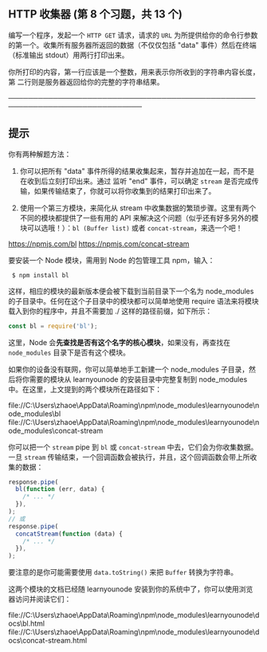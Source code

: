 ## HTTP 收集器 (第 8 个习题，共 13 个)

编写一个程序，发起一个 `HTTP GET` 请求，请求的 `URL`
为所提供给你的命令行参数的第一个。收集所有服务器所返回的数据（不仅仅包括
"data" 事件）然后在终端（标准输出 stdout）用两行打印出来。

你所打印的内容，第一行应该是一个整数，用来表示你所收到的字符串内容长度，第
二行则是服务器返回给你的完整的字符串结果。

─────────────────────────────────────────────────────────────────────────────

## 提示

你有两种解题方法：

1. 你可以把所有 "data"
   事件所得的结果收集起来，暂存并追加在一起，而不是在收到后立刻打印出来。通过
   监听 "end" 事件，可以确定 `stream`
   是否完成传输，如果传输结束了，你就可以将你收集到的结果打印出来了。

2. 使用一个第三方模块，来简化从 stream
   中收集数据的繁琐步骤。这里有两个不同的模块都提供了一些有用的 API
   来解决这个问题（似乎还有好多另外的模块可以选哦！）：`bl (Buffer list)` 或者
   `concat-stream`，来选一个吧！

<https://npmjs.com/bl> <https://npmjs.com/concat-stream>

要安装一个 Node 模块，需用到 Node 的包管理工具 npm，输入：

     $ npm install bl

这样，相应的模块的最新版本便会被下载到当前目录下一个名为 node_modules
的子目录中。任何在这个子目录中的模块都可以简单地使用 require
语法来将模块载入到你的程序中，并且不需要加 ./ 这样的路径前缀，如下所示：

```js
const bl = require('bl');
```

这里，Node 会**先查找是否有这个名字的核心模块**，如果没有，再查找在
`node_modules` 目录下是否有这个模块。

如果你的设备没有联网，你可以简单地手工新建一个 node_modules
子目录，然后将你需要的模块从 learnyounode 的安装目录中完整复制到
node_modules 中。在这里，上文提到的两个模块所在路径如下：

file://C:\Users\zhaoe\AppData\Roaming\npm\node_modules\learnyounode\node_modules\bl
file://C:\Users\zhaoe\AppData\Roaming\npm\node_modules\learnyounode\node_modules\concat-stream

你可以把一个 `stream` pipe 到 `bl` 或 `concat-stream`
中去，它们会为你收集数据。一旦 `stream`
传输结束，一个回调函数会被执行，并且，这个回调函数会带上所收集的数据：

```js
response.pipe(
  bl(function (err, data) {
    /* ... */
  }),
);
// 或
response.pipe(
  concatStream(function (data) {
    /* ... */
  }),
);
```

要注意的是你可能需要使用 `data.toString()` 来把 `Buffer` 转换为字符串。

这两个模块的文档已经随 learnyounode 安装到你的系统中了，你可以使用浏览器访问并阅读它们：

file://C:\Users\zhaoe\AppData\Roaming\npm\node_modules\learnyounode\docs\bl.html
file://C:\Users\zhaoe\AppData\Roaming\npm\node_modules\learnyounode\docs\concat-stream.html
